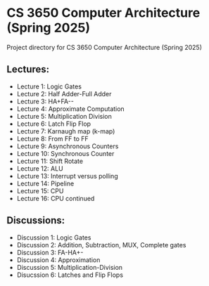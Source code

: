 # CS 3650 Computer Architecture (Spring 2025)
Project directory for CS 3650 Computer Architecture (Spring 2025)

## Lectures:
  * Lecture 1: Logic Gates
  * Lecture 2: Half Adder-Full Adder
  * Lecture 3: HA+FA--
  * Lecture 4: Approximate Computation
  * Lecture 5: Multiplication Division
  * Lecture 6: Latch Flip Flop
  * Lecture 7: Karnaugh map (k-map)
  * Lecture 8: From FF to FF
  * Lecture 9: Asynchronous Counters
  * Lecture 10: Synchronous Counter
  * Lecture 11: Shift Rotate
  * Lecture 12: ALU
  * Lecture 13: Interrupt versus polling
  * Lecture 14: Pipeline
  * Lecture 15: CPU
  * Lecture 16: CPU continued

## Discussions:
  * Discussion 1: Logic Gates
  * Discussion 2: Addition, Subtraction, MUX, Complete gates
  * Discussion 3: FA-HA+-
  * Discussion 4: Approximation
  * Discussion 5: Multiplication-Division
  * Disucssion 6: Latches and Flip Flops
